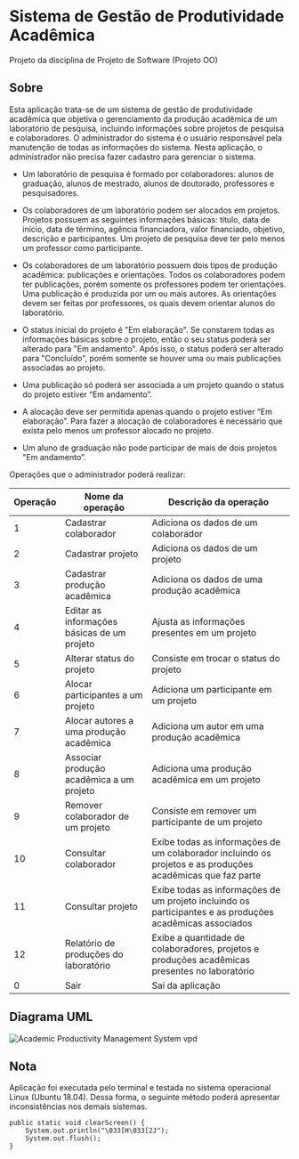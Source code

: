# Sistema de Gestão de Produtividade Acadêmica

Projeto da disciplina de Projeto de Software (Projeto OO)

## Sobre

Esta aplicação trata-se de um sistema de gestão de produtividade acadêmica que objetiva o gerenciamento da produção acadêmica de um laboratório de pesquisa, incluindo informações sobre projetos de pesquisa e colaboradores. O administrador do sistema é o usuário responsável pela manutenção de todas as informações do sistema. Nesta aplicação, o administrador não precisa fazer cadastro para gerenciar o sistema.
  
  + Um laboratório de pesquisa é formado por colaboradores: alunos de graduação, alunos de mestrado, alunos de doutorado, professores e pesquisadores.
  
  + Os colaboradores de um laboratório podem ser alocados em projetos. Projetos possuem as seguintes informações básicas: título, data de início, data de término, agência financiadora, valor financiado, objetivo, descrição e participantes. Um projeto de pesquisa deve ter pelo menos um professor como participante.
  
  + Os colaboradores de um laboratório possuem dois tipos de produção acadêmica: publicações e orientações. Todos os colaboradores podem ter publicações, porém somente os professores podem ter orientações. Uma publicação é produzida por um ou mais autores. As orientações devem ser feitas por professores, os quais devem orientar alunos do laboratório.
  
  + O status inicial do projeto é "Em elaboração". Se constarem todas as informações básicas sobre o projeto, então o seu status poderá ser alterado para "Em andamento". Após isso, o status poderá ser alterado para "Concluído", porém somente se houver uma ou mais publicações associadas ao projeto.
  
  + Uma publicação só poderá ser associada a um projeto quando o status do projeto estiver “Em andamento”.
  
  + A alocação deve ser permitida apenas quando o projeto estiver “Em elaboração”. Para fazer a alocação de colaboradores é necessário que exista pelo menos um professor alocado no projeto. 
  
  + Um aluno de graduação não pode participar de mais de dois projetos "Em andamento”.
  
Operações que o administrador poderá realizar:

Operação | Nome da operação | Descrição da operação
------------- | ------------- | -------------------
1 | Cadastrar colaborador | Adiciona os dados de um colaborador
2 | Cadastrar projeto | Adiciona os dados de um projeto
3 | Cadastrar produção acadêmica | Adiciona os dados de uma produção acadêmica
4 | Editar as informações básicas de um projeto | Ajusta as informações presentes em um projeto
5 | Alterar status do projeto | Consiste em trocar o status do projeto
6 | Alocar participantes a um projeto | Adiciona um participante em um projeto 
7 | Alocar autores a uma produção acadêmica | Adiciona um autor em uma produção acadêmica
8 | Associar produção acadêmica a um projeto | Adiciona uma produção acadêmica em um projeto
9 | Remover colaborador de um projeto | Consiste em remover um participante de um projeto
10 | Consultar colaborador | Exibe todas as informações de um colaborador incluindo os projetos e as produções acadêmicas que faz parte
11 | Consultar projeto | Exibe todas as informações de um projeto incluindo os participantes e as produções acadêmicas associados
12 | Relatório de produções do laboratório | Exibe a quantidade de colaboradores, projetos e produções acadêmicas presentes no laboratório
0 | Sair | Sai da aplicação

## Diagrama UML

![Academic Productivity Management System vpd](https://user-images.githubusercontent.com/32077255/104078217-b4fc3200-51fb-11eb-8932-cf35df369e51.png)

## Nota

Aplicação foi executada pelo terminal e testada no sistema operacional Linux (Ubuntu 18.04). Dessa forma, o seguinte método poderá apresentar inconsistências nos demais sistemas.
```
public static void clearScreen() {
	System.out.println("\033[H\033[2J");
	System.out.flush();
}


